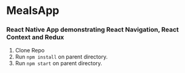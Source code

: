 # MealsApp

### React Native App demonstrating React Navigation, React Context and Redux
1. Clone Repo
2. Run ```npm install``` on parent directory.
3. Run ```npm start``` on parent directory.
